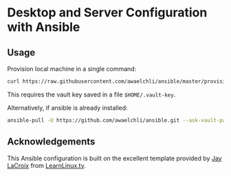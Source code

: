 # Desktop and Server Configuration with Ansible


## Usage

Provision local machine in a single command:
```bash
curl https://raw.githubusercontent.com/awaelchli/ansible/master/provision.sh | sudo bash
```
This requires the vault key saved in a file `$HOME/.vault-key`.

Alternatively, if ansible is already installed:
```bash
ansible-pull -U https://github.com/awaelchli/ansible.git --ask-vault-pass
```

## Acknowledgements

This Ansible configuration is built on the excellent template provided by [Jay LaCroix](https://github.com/LearnLinuxTV) from [LearnLinux.tv](http://www.learnlinux.tv).
